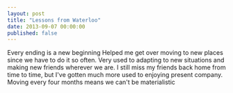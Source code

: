 ```yaml
---
layout: post
title: "Lessons from Waterloo"
date: 2013-09-07 00:00:00
published: false
---
```


Every ending is a new beginning
Helped me get over moving to new places since we have to do it so often. Very used to adapting to new situations and making new friends wherever we are.
I still miss my friends back home from time to time, but I've gotten much more used to enjoying present company.
Moving every four months means we can't be materialistic
